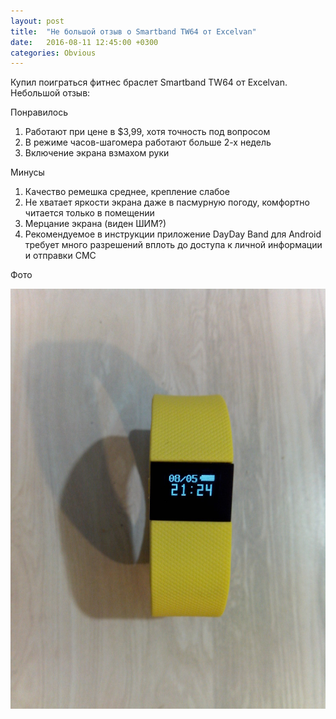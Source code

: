 ```yaml
---
layout: post
title:  "Не большой отзыв о Smartband TW64 от Excelvan"
date:   2016-08-11 12:45:00 +0300
categories: Obvious
---
```


Купил поиграться фитнес браслет Smartband TW64 от Excelvan. Небольшой отзыв:

Понравилось

1. Работают при цене в $3,99, хотя точность под вопросом
2. В режиме часов-шагомера работают больше 2-х недель
3. Включение экрана взмахом руки

Минусы

1. Качество ремешка среднее, крепление слабое
2. Не хватает яркости экрана даже в пасмурную погоду, комфортно читается только 
в помещении
3. Мерцание экрана (виден ШИМ?)
4. Рекомендуемое в инструкции приложение DayDay Band для Android требует много разрешений вплоть до 
доступа к личной информации и отправки СМС

Фото

![Smartband TW64 от Excelvan](/files/tw64/tw64.jpg "Smartband TW64 от Excelvan")

